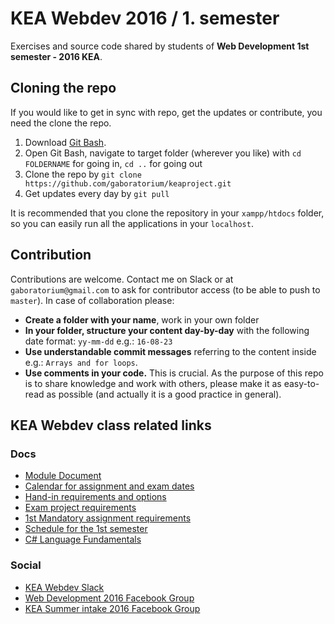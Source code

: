 # KEA Webdev 2016 / 1. semester
Exercises and source code shared by students of **Web Development 1st semester - 2016 KEA**.

## Cloning the repo
If you would like to get in sync with repo, get the updates or contribute, you need the clone the repo.

  1. Download [Git Bash](https://git-scm.com/downloads).
  2. Open Git Bash, navigate to target folder (wherever you like) with `cd FOLDERNAME` for going in, `cd ..` for going out
  3. Clone the repo by `git clone https://github.com/gaboratorium/keaproject.git`
  4. Get updates every day by `git pull`

  It is recommended that you clone the repository in your `xampp/htdocs` folder, so you can easily run all the applications in your `localhost`.

## Contribution
Contributions are welcome. Contact me on Slack or at `gaboratorium@gmail.com` to ask for contributor access (to be able to push to `master`).
In case of collaboration please:

- **Create a folder with your name**, work in your own folder
- **In your folder, structure your content day-by-day** with the following date format: `yy-mm-dd` e.g.: `16-08-23`
- **Use understandable commit messages** referring to the content inside e.g.: `Arrays and for loops`.
- **Use comments in your code.** This is crucial. As the purpose of this repo is to share knowledge and work with others, please make it as easy-to-read as possible (and actually it is a good practice in general).

## KEA Webdev class related links

### Docs

 - [Module Document](https://docs.google.com/document/d/1e27PmGJw-Y4IZqmP-YWFgqb2P4tU5KU3qvJVnytV-MY/pub)
 - [Calendar for assignment and exam dates](https://docs.google.com/spreadsheets/d/1m3lTxiW8433h5L_g9lljzWvtmq4-WX2qlkkREfrFIsY/edit#gid=0)
 - [Hand-in requirements and options](https://docs.google.com/spreadsheets/d/1D8OHzxcbDc_Reom1hbl5pxeK6pxjodrXVPPaBf6U43c/edit)
 - [Exam project requirements](https://docs.google.com/document/d/11s2seqE7-sMjOlLTH6CrvpR1EgmdbYKgYRNr5ufKgEE/edit)
 - [1st Mandatory assignment requirements](https://docs.google.com/document/d/1juLrh62X-OzMA8Cu8ttIebpwneKRjIA6lsgCum0JT6A/pub)
 - [Schedule for the 1st semester](https://docs.google.com/spreadsheets/d/17calSFIYJFmXsx4_O_10RNqLMmBvAVo4JTxCHQg09Vw/edit#gid=0)
 - [C#  Language Fundamentals](https://docs.google.com/presentation/d/1BGi6YZg3Li9IsuJa3Z7URg8JYRvA_yJ-ij0ydRuZzHY/edit#slide=id.g17023dfeb3_0_120)

### Social

 - [KEA Webdev Slack](https://keawebdev.slack.com/)
 - [Web Development 2016 Facebook Group](https://www.facebook.com/groups/215100098887982/)
 - [KEA Summer intake 2016 Facebook Group](https://www.facebook.com/groups/keasummerintake16/)

